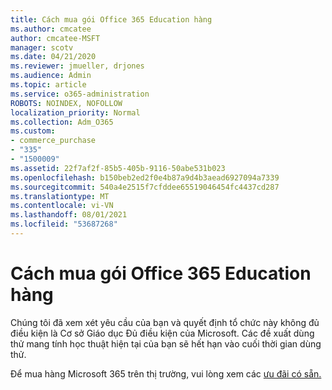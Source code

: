 ```yaml
---
title: Cách mua gói Office 365 Education hàng
ms.author: cmcatee
author: cmcatee-MSFT
manager: scotv
ms.date: 04/21/2020
ms.reviewer: jmueller, drjones
ms.audience: Admin
ms.topic: article
ms.service: o365-administration
ROBOTS: NOINDEX, NOFOLLOW
localization_priority: Normal
ms.collection: Adm_O365
ms.custom:
- commerce_purchase
- "335"
- "1500009"
ms.assetid: 22f7af2f-85b5-405b-9116-50abe531b023
ms.openlocfilehash: b150beb2ed2f0e4b87a9d4b3aead6927094a7339
ms.sourcegitcommit: 540a4e2515f7cfddee65519046454fc4437cd287
ms.translationtype: MT
ms.contentlocale: vi-VN
ms.lasthandoff: 08/01/2021
ms.locfileid: "53687268"
---
```

# <a name="how-to-purchase-office-365-education-plans"></a>Cách mua gói Office 365 Education hàng

Chúng tôi đã xem xét yêu cầu của bạn và quyết định tổ chức này không đủ điều kiện là Cơ sở Giáo dục Đủ điều kiện của Microsoft. Các đề xuất dùng thử mang tính học thuật hiện tại của bạn sẽ hết hạn vào cuối thời gian dùng thử.
  
Để mua hàng Microsoft 365 trên thị trường, vui lòng xem các [ưu đãi có sẵn.](https://go.microsoft.com/fwlink/p/?linkid=868433)  